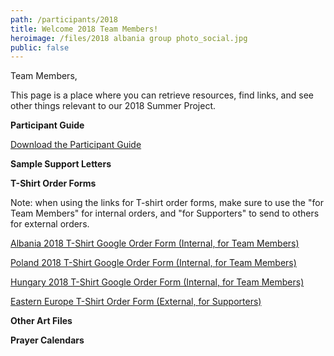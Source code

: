 ```yaml
---
path: /participants/2018
title: Welcome 2018 Team Members!
heroimage: /files/2018 albania group photo_social.jpg
public: false
---
```

Team Members, 

This page is a place where you can retrieve resources, find links, and see other things relevant to our 2018 Summer Project. 

**Participant Guide**

[Download the Participant Guide](/files/albania_plus_2018_participant_guide_3.27.2018.pdf)

**Sample Support Letters**


**T-Shirt Order Forms**

Note: when using the links for T-shirt order forms, make sure to use the "for Team Members" for internal orders, and "for Supporters" to send to others for external orders.

[Albania 2018 T-Shirt Google Order Form (Internal, for Team Members)](https://docs.google.com/forms/d/1131BWBnnkSpqnuNZ6e40DTmHSzUyQ6o4XDNiCEmUYec/viewform?edit_requested=true)

[Poland 2018 T-Shirt Google Order Form (Internal, for Team Members)](https://docs.google.com/forms/d/10uFAZRqV4OIb6h13zEe2LYpQ7t0n6RqkE9uazIwg_HA/viewform?edit_requested=true)

[Hungary 2018 T-Shirt Google Order Form (Internal, for Team Members)](https://docs.google.com/forms/d/1Uj4y2K0QU9ZlxhhPiGwx9qao5byKUfnmYU5B8C5QWo4/viewform?edit_requested=true)

[Eastern Europe T-Shirt Order Form (External, for Supporters)](https://docs.google.com/forms/d/1yYPd3C062VWM6qBzY-eE2beNDXOzcU1z8lJjBejJiwk/viewform?edit_requested=true)

**Other Art Files**

**Prayer Calendars**
